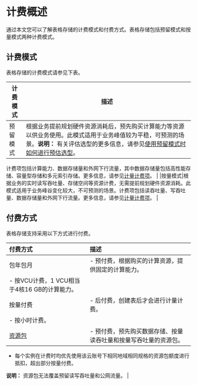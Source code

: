 # 计费概述

通过本文您可以了解表格存储的计费模式和付费方式。表格存储包括预留模式和按量模式两种计费模式。

## 计费模式

表格存储的计费模式请参见下表。

|计费模式|描述|
|----|--|
|预留模式|根据业务提前规划硬件资源消耗后，预先购买计算能力等资源以供业务使用。此模式适用于业务峰值较为平稳，可预测的场景。**说明：** 有关评估选型的更多信息，请参见[使用预留模式时如何进行预估选型]()。

计费项包括计算能力、数据存储量和外网下行流量，其中数据存储量包括高性能存储、容量型存储和多元索引存储。更多信息，请参见[计量计费项](/cn.zh-CN/产品定价/预留模式/计量计费项.md)。 |
|按量模式|根据业务的实时读写吞吐量、存储空间等资源计费，无需提前规划硬件资源消耗。此模式适用于业务峰谷变化较大，不可预测的场景。计费项包括读吞吐量、写吞吐量、数据存储量和外网下行流量。更多信息，请参见[计量计费项](/cn.zh-CN/产品定价/按量模式/计量计费项.md)。 |

## 付费方式

表格存储支持采用以下方式进行付费。

|付费方式|描述|
|:---|:-|
|包年包月|-   预付费，根据购买的计算资源，提供固定的计算能力。
-   按VCU计费，1 VCU相当于4核16 GB的计算能力。 |
|按量付费|-   后付费，创建表后才会进行计量计费。
-   按小时计费。 |
|[资源包](/cn.zh-CN/产品定价/包年包月（资源包）/新购.md)|-   预付费，预先购买数据存储、按量读吞吐量和按量写吞吐量的资源包。
-   每个实例在计费时均优先使用该云账号下相同地域相同规格的资源包额度进行抵扣，超出部分按量付费。

**说明：** 资源包无法覆盖预留读写吞吐量和公网流量。 |

